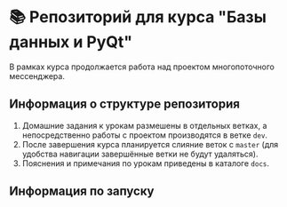 # 📚 Репозиторий для курса "Базы данных и PyQt"

В рамках курса продолжается работа над проектом многопоточного мессенджера.

## Информация о структуре репозитория

1. Домашние задания к урокам размешены в отдельных ветках, а непосредственно работы с
   проектом производятся в ветке `dev`.
2. После завершения курса планируется слияние веток с `master` (для удобства
   навигации завершённые ветки не будут удаляться).
3. Пояснения и примечания по урокам приведены в каталоге `docs`. 

## Информация по запуску
